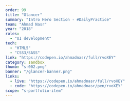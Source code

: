 ```yaml
---
order: 99
title: "Glancer"
summary: "Intro Hero Section - #DailyPractice"
team: "Ahmad Nasr"
year: "2018"
roles:
  - "UI development"
tech:
  - "HTML5"
  - "CSS3/SASS"
link: "https://codepen.io/ahmadnasr/full/rvoXEY"
category: sandbox
thumb: "s-002.png"
banner: "/glancer-banner.png"
links:
  - live: "https://codepen.io/ahmadnasr/full/rvoXEY"
  - code: "https://codepen.io/ahmadnasr/pen/rvoXEY"
scope: "s-portfolio-item"
---
```

